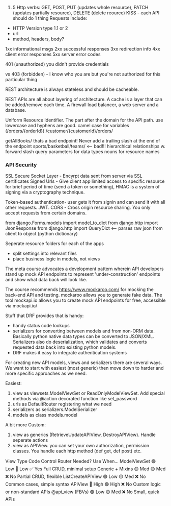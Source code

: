 1. 5 Http verbs:
   GET, POST,
   PUT (updates whole resource),
   PATCH (updates partially resource),
   DELETE (delete reource)
   KISS - each API should do 1 thing
   Requests include:

- HTTP Version type 1.1 or 2
- url
- method, headers,
  body?

1xx informational msgs
2xx successful responses
3xx redirection info
4xx client error responses
5xx server error codes

401 (unauthorized) you didn't provide credentials

vs 403 (forbidden) - I know who you are but you're not authorized for this particular thing

REST architecture is always stateless and should be cacheable.

REST APIs are all about layering of architecture. A cache is a layer that can be added/remove each time.
A firewall load balancer, a web server and a database.

Uniform Resource Identifier. The part after the domain for the API path.
use lowercase and hyphens are good. camel case for variables (/orders/{orderId})
/customer/{customerId}/orders/

getAllBooks/ thats a bad endpoint!
Never add a trailing slash at the end of the endpoint sports/basketball/teams/ <-- bad!!!
hierarchical relationships w. forward slash
query parameters for data types
nouns for resource names

### API Security

SSL Secure Socket Layer - Encyrpt data sent from server via SSL certificates
Signed Urls - Give client app limited access to specific resource for brief period of time (send a token or something), HMAC is a system of signing via a cryptography technique.

Token-based authentication- user gets it from signin and can send it with all other requests. JWT.
CORS - Cross origin resource sharing. You only accept requests from certain domains.

from django.Forms.models import model_to_dict
from django.http import JsonResponse
from django.http import QueryDict <-- parses raw json from client to object (python dictionary)

Seperate resource folders for each of the apps

- split settings into relevant files
- place business logic in models, not views

The meta course advocates a development pattern wherein API developers stand up mock API endpoints to represent 'under-construction' endpoints and show what data back will look like.

The course recommends https://www.mockaroo.com/ for mocking the back-end API and testing. mockaroo allows you to generate fake data.
The tool mockapi.io allows you to create mock API endpoints for free, accessible via mockapi.io/

Stuff that DRF provides that is handy:

- handy status code lookups
- serializers for converting between models and from non-ORM data. Basically python native data types can be converted to JSON/XML. Serializers
  also do deserialization, which validates and converts requested data back into existing python models.
- DRF makes it easy to integrate authentication systems

For creating new API models, views and serializers there are several ways.
We want to start with easiest (most generic) then move down to harder and more specific approaches as we need.

Easiest:

1. view as viewsets.ModelViewSet or ReadOnlyModelViewSet. Add special
   methods via @action decorated function like set_password
2. urls as DefaultRouter registering what we need
3. serializers as serializers.ModelSerializer
4. models as class models.model

A bit more Custom:

1. view as generics (RetrieveUpdateAPIView, DestroyAPIView). Handle seperate actions
2. view as APIView. you can set your own authorization, permission classes. You handle each http method (def get, def post) etc.

View Type Code Control Router Needed? Use When…
ModelViewSet 🟢 Low 🔴 Low ✅ Yes Full CRUD, minimal setup
Generic + Mixins 🟡 Med 🟡 Med ❌ No Partial CRUD, flexible
ListCreateAPIView 🟢 Low 🟡 Med ❌ No Common cases, simple syntax
APIView 🔴 High 🟢 High ❌ No Custom logic or non-standard APIs
@api_view (FBVs) 🟢 Low 🟡 Med ❌ No Small, quick APIs
